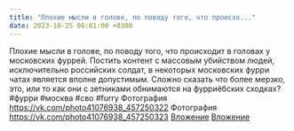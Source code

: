```yaml
---
title: "Плохие мысли в голове, по поводу того, что происхо..."
date: 2023-10-25 06:01:00 +0300
---
```


Плохие мысли в голове, по поводу того, что происходит в головах у московских фуррей.
Постить контент с массовым убийством людей, исключительно российских солдат, в некоторых московских фурри чатах является вполне допустимым.
Сложно сказать что более мерзко, это, или то как они с зетниками обнимаются на фурриёбских сходках?
#фурри #москва #сво #furry
Фотография
<a class="vk-attach" href="https://vk.com/photo41076938_457250322">https://vk.com/photo41076938_457250322</a>
Фотография
<a class="vk-attach" href="https://vk.com/photo41076938_457250323">https://vk.com/photo41076938_457250323</a>
<a class="vk-attach" href="https://vk.com/photo41076938_457250322">Вложение</a>
<a class="vk-attach" href="https://vk.com/photo41076938_457250323">Вложение</a>
